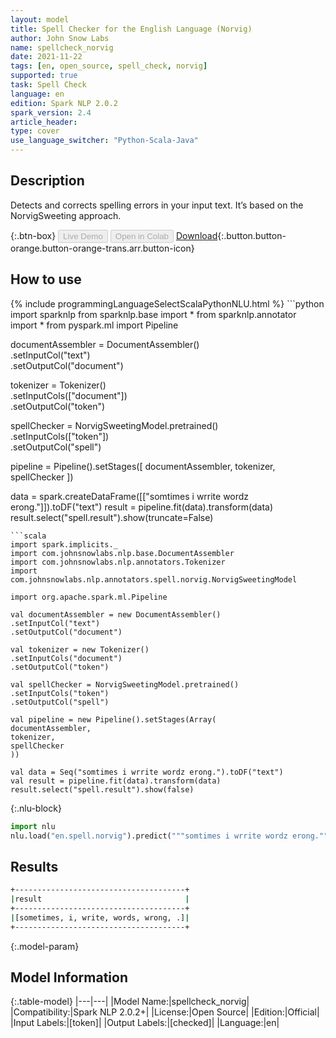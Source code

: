 ```yaml
---
layout: model
title: Spell Checker for the English Language (Norvig)
author: John Snow Labs
name: spellcheck_norvig
date: 2021-11-22
tags: [en, open_source, spell_check, norvig]
supported: true
task: Spell Check
language: en
edition: Spark NLP 2.0.2
spark_version: 2.4
article_header:
type: cover
use_language_switcher: "Python-Scala-Java"
---
```


## Description

Detects and corrects spelling errors in your input text. It’s based on the NorvigSweeting approach.

{:.btn-box}
<button class="button button-orange" disabled>Live Demo</button>
<button class="button button-orange" disabled>Open in Colab</button>
[Download](https://s3.amazonaws.com/auxdata.johnsnowlabs.com/public/models/spellcheck_norvig_en_2.0.2_2.4_1556605026653.zip){:.button.button-orange.button-orange-trans.arr.button-icon}


## How to use

<div class="tabs-box" markdown="1">
{% include programmingLanguageSelectScalaPythonNLU.html %}
```python
import sparknlp
from sparknlp.base import *
from sparknlp.annotator import *
from pyspark.ml import Pipeline


documentAssembler = DocumentAssembler() \
.setInputCol("text") \
.setOutputCol("document")

tokenizer = Tokenizer() \
.setInputCols(["document"]) \
.setOutputCol("token")

spellChecker = NorvigSweetingModel.pretrained() \
.setInputCols(["token"]) \
.setOutputCol("spell")

pipeline = Pipeline().setStages([
documentAssembler,
tokenizer,
spellChecker
])

data = spark.createDataFrame([["somtimes i wrrite wordz erong."]]).toDF("text")
result = pipeline.fit(data).transform(data)
result.select("spell.result").show(truncate=False)
```
```scala
import spark.implicits._
import com.johnsnowlabs.nlp.base.DocumentAssembler
import com.johnsnowlabs.nlp.annotators.Tokenizer
import com.johnsnowlabs.nlp.annotators.spell.norvig.NorvigSweetingModel

import org.apache.spark.ml.Pipeline

val documentAssembler = new DocumentAssembler()
.setInputCol("text")
.setOutputCol("document")

val tokenizer = new Tokenizer()
.setInputCols("document")
.setOutputCol("token")

val spellChecker = NorvigSweetingModel.pretrained()
.setInputCols("token")
.setOutputCol("spell")

val pipeline = new Pipeline().setStages(Array(
documentAssembler,
tokenizer,
spellChecker
))

val data = Seq("somtimes i wrrite wordz erong.").toDF("text")
val result = pipeline.fit(data).transform(data)
result.select("spell.result").show(false)
```


{:.nlu-block}
```python
import nlu
nlu.load("en.spell.norvig").predict("""somtimes i wrrite wordz erong.""")
```

</div>

## Results
```bash
+--------------------------------------+
|result                                |
+--------------------------------------+
|[sometimes, i, write, words, wrong, .]|
+--------------------------------------+
```

{:.model-param}
## Model Information

{:.table-model}
|---|---|
|Model Name:|spellcheck_norvig|
|Compatibility:|Spark NLP 2.0.2+|
|License:|Open Source|
|Edition:|Official|
|Input Labels:|[token]|
|Output Labels:|[checked]|
|Language:|en|
